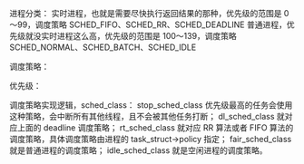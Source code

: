 
进程分类：
实时进程，也就是需要尽快执行返回结果的那种，优先级的范围是 0～99，调度策略 SCHED_FIFO、SCHED_RR、SCHED_DEADLINE
普通进程，优先级就没实时进程这么高，优先级的范围是 100～139，调度策略 SCHED_NORMAL、SCHED_BATCH、SCHED_IDLE

调度策略：


优先级：


调度策略实现逻辑，sched_class：
stop_sched_class 优先级最高的任务会使用这种策略，会中断所有其他线程，且不会被其他任务打断；
dl_sched_class 就对应上面的 deadline 调度策略；
rt_sched_class 就对应 RR 算法或者 FIFO 算法的调度策略，具体调度策略由进程的 task_struct->policy 指定；
fair_sched_class 就是普通进程的调度策略；
idle_sched_class 就是空闲进程的调度策略。
